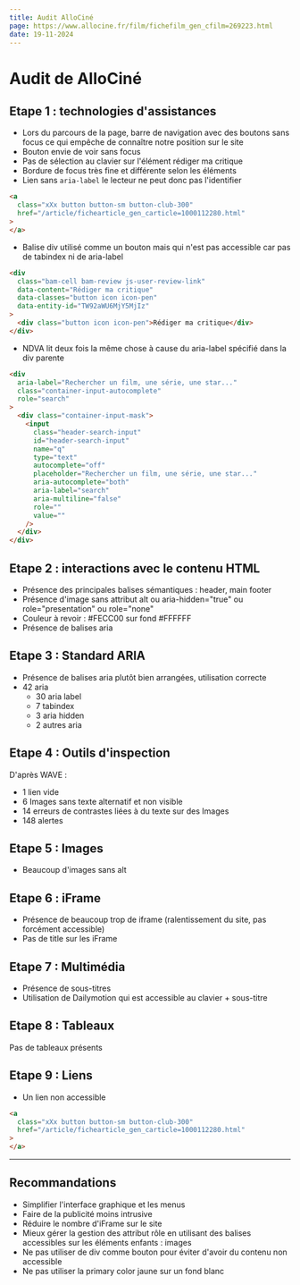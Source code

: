 ```yaml
---
title: Audit AlloCiné
page: https://www.allocine.fr/film/fichefilm_gen_cfilm=269223.html
date: 19-11-2024
---
```


# Audit de AlloCiné

## Etape 1 : technologies d'assistances

- Lors du parcours de la page, barre de navigation avec des boutons sans focus ce qui empêche de connaître notre position sur le site
- Bouton envie de voir sans focus
- Pas de sélection au clavier sur l'élément rédiger ma critique
- Bordure de focus très fine et différente selon les éléments
- Lien sans `aria-label` le lecteur ne peut donc pas l'identifier

```html
<a
  class="xXx button button-sm button-club-300"
  href="/article/fichearticle_gen_carticle=1000112280.html"
>
</a>
```

- Balise div utilisé comme un bouton mais qui n'est pas accessible car pas de tabindex ni de aria-label

```html
<div
  class="bam-cell bam-review js-user-review-link"
  data-content="Rédiger ma critique"
  data-classes="button icon icon-pen"
  data-entity-id="TW92aWU6MjY5MjIz"
>
  <div class="button icon icon-pen">Rédiger ma critique</div>
</div>
```

- NDVA lit deux fois la même chose à cause du aria-label spécifié dans la div parente

```html
<div
  aria-label="Rechercher un film, une série, une star..."
  class="container-input-autocomplete"
  role="search"
>
  <div class="container-input-mask">
    <input
      class="header-search-input"
      id="header-search-input"
      name="q"
      type="text"
      autocomplete="off"
      placeholder="Rechercher un film, une série, une star..."
      aria-autocomplete="both"
      aria-label="search"
      aria-multiline="false"
      role=""
      value=""
    />
  </div>
</div>
```

## Etape 2 : interactions avec le contenu HTML

- Présence des principales balises sémantiques : header, main footer
- Présence d'image sans attribut alt ou aria-hidden="true" ou role="presentation" ou role="none"
- Couleur à revoir : #FECC00 sur fond #FFFFFF
- Présence de balises aria

## Etape 3 : Standard ARIA

- Présence de balises aria plutôt bien arrangées, utilisation correcte
- 42 aria
  - 30 aria label
  - 7 tabindex
  - 3 aria hidden
  - 2 autres aria

## Etape 4 : Outils d'inspection

D'après WAVE :

- 1 lien vide
- 6 Images sans texte alternatif et non visible
- 14 erreurs de contrastes liées à du texte sur des Images
- 148 alertes

## Etape 5 : Images

- Beaucoup d'images sans alt

## Etape 6 : iFrame

- Présence de beaucoup trop de iframe (ralentissement du site, pas forcément accessible)
- Pas de title sur les iFrame

## Etape 7 : Multimédia

- Présence de sous-titres
- Utilisation de Dailymotion qui est accessible au clavier + sous-titre

## Etape 8 : Tableaux

Pas de tableaux présents

## Etape 9 : Liens

- Un lien non accessible

```html
<a
  class="xXx button button-sm button-club-300"
  href="/article/fichearticle_gen_carticle=1000112280.html"
>
</a>
```

---

## Recommandations

- Simplifier l'interface graphique et les menus
- Faire de la publicité moins intrusive
- Réduire le nombre d'iFrame sur le site
- Mieux gérer la gestion des attribut rôle en utilisant des balises accessibles sur les éléments enfants : images
- Ne pas utiliser de div comme bouton pour éviter d'avoir du contenu non accessible
- Ne pas utiliser la primary color jaune sur un fond blanc
